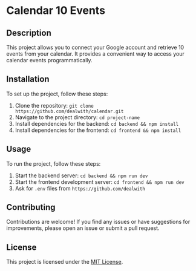 # Calendar 10 Events

## Description
This project allows you to connect your Google account and retrieve 10 events from your calendar. It provides a convenient way to access your calendar events programmatically.

## Installation
To set up the project, follow these steps:

1. Clone the repository: `git clone https://github.com/dealwith/calendar.git`
2. Navigate to the project directory: `cd project-name`
3. Install dependencies for the backend: `cd backend && npm install`
4. Install dependencies for the frontend: `cd frontend && npm install`

## Usage
To run the project, follow these steps:

1. Start the backend server: `cd backend && npm run dev`
2. Start the frontend development server: `cd frontend && npm run dev`
3. Ask for `.env` files from `https://github.com/dealwith`

## Contributing
Contributions are welcome! If you find any issues or have suggestions for improvements, please open an issue or submit a pull request.

## License
This project is licensed under the [MIT License](https://opensource.org/licenses/MIT).
